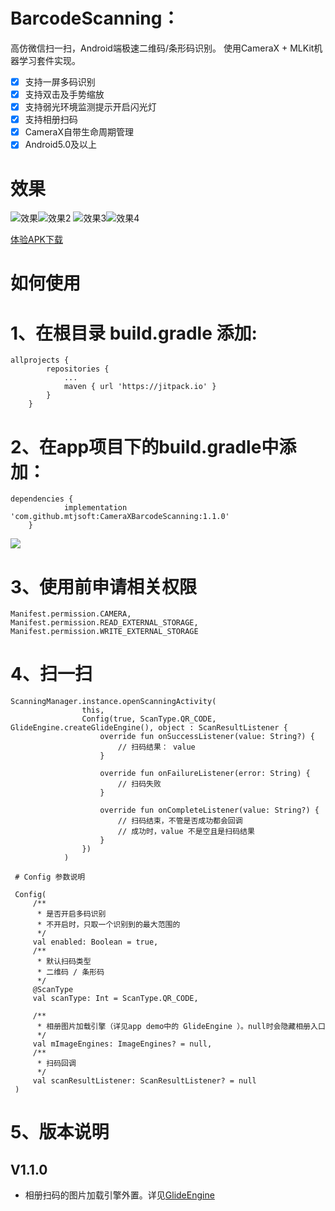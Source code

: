 
# BarcodeScanning：

高仿微信扫一扫，Android端极速二维码/条形码识别。
使用CameraX + MLKit机器学习套件实现。

 - [x]  支持一屏多码识别
 - [x]  支持双击及手势缩放
 - [x]  支持弱光环境监测提示开启闪光灯
 - [x]  支持相册扫码
 - [x]  CameraX自带生命周期管理
 - [x]  Android5.0及以上

#  效果

![效果](./images/1.jpg)![效果2](./images/2.jpg)
![效果3](./images/3.jpg)![效果4](./images/4.jpg)


[体验APK下载](./app-debug.apk)

#  如何使用

# 1、在根目录 build.gradle 添加:

```
allprojects {
		repositories {
			...
			maven { url 'https://jitpack.io' }
		}
	}
```

# 2、在app项目下的build.gradle中添加：

```
dependencies {
	        implementation 'com.github.mtjsoft:CameraXBarcodeScanning:1.1.0'
	}
```

[![](https://jitpack.io/v/mtjsoft/CameraXBarcodeScanning.svg)](https://jitpack.io/#mtjsoft/CameraXBarcodeScanning)


# 3、使用前申请相关权限
```
Manifest.permission.CAMERA,
Manifest.permission.READ_EXTERNAL_STORAGE,
Manifest.permission.WRITE_EXTERNAL_STORAGE
```
# 4、扫一扫
```
ScanningManager.instance.openScanningActivity(
                this,
                Config(true, ScanType.QR_CODE, GlideEngine.createGlideEngine(), object : ScanResultListener {
                    override fun onSuccessListener(value: String?) {
                        // 扫码结果： value
                    }

                    override fun onFailureListener(error: String) {
                        // 扫码失败
                    }

                    override fun onCompleteListener(value: String?) {
                        // 扫码结束，不管是否成功都会回调
                        // 成功时，value 不是空且是扫码结果
                    }
                })
            )

 # Config 参数说明

 Config(
     /**
      * 是否开启多码识别
      * 不开启时，只取一个识别到的最大范围的
      */
     val enabled: Boolean = true,
     /**
      * 默认扫码类型
      * 二维码 / 条形码
      */
     @ScanType
     val scanType: Int = ScanType.QR_CODE,

     /**
      * 相册图片加载引擎（详见app demo中的 GlideEngine ）。null时会隐藏相册入口
      */
     val mImageEngines: ImageEngines? = null,
     /**
      * 扫码回调
      */
     val scanResultListener: ScanResultListener? = null
 )
```
# 5、版本说明

V1.1.0
--------------------------

- 相册扫码的图片加载引擎外置。详见[GlideEngine](./app/src/main/java/cn/mtjsoft/cameraxbarcodescanning/GlideEngine.java)
